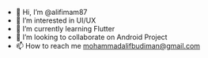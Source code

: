 - 👋 Hi, I’m @alifimam87
- 👀 I’m interested in UI/UX
- 🌱 I’m currently learning Flutter
- 💞️ I’m looking to collaborate on Android Project
- 📫 How to reach me mohammadalifbudiman@gmail.com

<!---
alifimam87/alifimam87 is a ✨ special ✨ repository because its `README.md` (this file) appears on your GitHub profile.
You can click the Preview link to take a look at your changes.
--->
